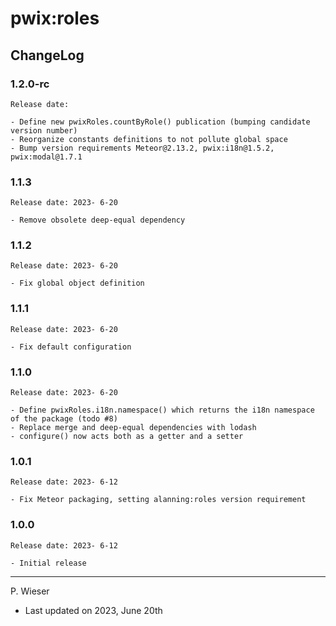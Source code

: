 # pwix:roles

## ChangeLog

### 1.2.0-rc

    Release date: 

    - Define new pwixRoles.countByRole() publication (bumping candidate version number)
    - Reorganize constants definitions to not pollute global space
    - Bump version requirements Meteor@2.13.2, pwix:i18n@1.5.2, pwix:modal@1.7.1

### 1.1.3

    Release date: 2023- 6-20

    - Remove obsolete deep-equal dependency

### 1.1.2

    Release date: 2023- 6-20

    - Fix global object definition

### 1.1.1

    Release date: 2023- 6-20

    - Fix default configuration

### 1.1.0

    Release date: 2023- 6-20

    - Define pwixRoles.i18n.namespace() which returns the i18n namespace of the package (todo #8)
    - Replace merge and deep-equal dependencies with lodash
    - configure() now acts both as a getter and a setter

### 1.0.1

    Release date: 2023- 6-12

    - Fix Meteor packaging, setting alanning:roles version requirement

### 1.0.0

    Release date: 2023- 6-12

    - Initial release

---
P. Wieser
- Last updated on 2023, June 20th
